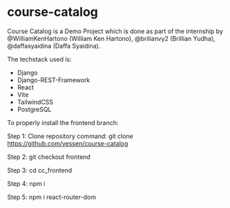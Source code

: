 # course-catalog


Course Catalog is a Demo Project which is done as part of the internship by @WilliamKenHartono (William Ken Hartono), @brilianvy2 (Brillian Yudha), @daffasyaidina (Daffa Syaidina).

The techstack used is:
- Django
- Django-REST-Framework
- React
- Vite
- TailwindCSS
- PostgreSQL

To properly install the frontend branch:

Step 1: Clone repository command: git clone https://github.com/yessen/course-catalog

Step 2: git checkout frontend

Step 3: cd cc_frontend

Step 4: npm i

Step 5: npm i react-router-dom
